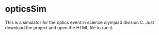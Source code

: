 # opticsSim
This is a simulator for the optics event in science olympiad division C. Just download the project and open the HTML file to run it.
